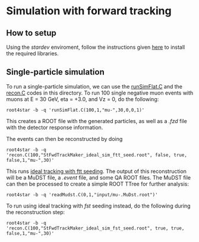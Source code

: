 # Simulation with forward tracking

How to setup
------------
Using the <i>stardev</i> enviroment, follow the instructions given [here](https://github.com/jdbrice/fwd-software/wiki#accessing-up-to-date-code) to install the required libraries.

Single-particle simulation
--------------------------
To run a single-particle simulation, we can use the [runSimFlat.C](runSimFlat.C) and the [recon.C](recon.C) codes in this directory. To run 100 single negative muon events with muons at E = 30 GeV, eta = +3.0, and Vz = 0, do the following:
```
root4star -b -q 'runSimFlat.C(100,1,"mu-",30,0,0,1)'
```
This creates a ROOT file with the generated particles, as well as a <i>.fzd</i> file with the detector response information.

The events can then be reconstructed by doing
```
root4star -b -q 'recon.C(100,"StFwdTrackMaker_ideal_sim_ftt_seed.root", false, true, false,1,"mu-",30)'
```
This runs [ideal tracking with ftt seeding](https://github.com/jdbrice/fwd-software/wiki#ideal-tracking-use-truth-info). The output of this reconstruction will be a MuDST file, a <i>.event</i> file, and some QA ROOT files. The MuDST file can then be processed to create a simple ROOT TTree for further analysis:
```
root4star -b -q 'readMudst.C(0,1,"input/mu-.MuDst.root")'
```

To run using ideal tracking with <i>fst</i> seeding instead, do the following during the reconstruction step:
```
root4star -b -q 'recon.C(100,"StFwdTrackMaker_ideal_sim_fst_seed.root", true, true, false,1,"mu-",30)'
```

